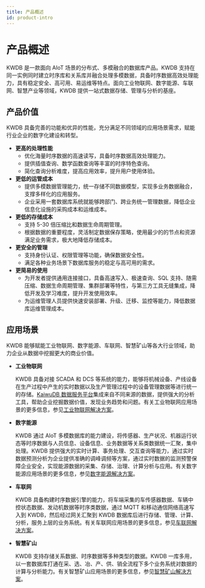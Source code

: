 ```yaml
---
title: 产品概述
id: product-intro
---
```


# 产品概述

KWDB 是一款面向 AIoT 场景的分布式、多模融合的数据库产品。KWDB 支持在同一实例同时建立时序库和关系库并融合处理多模数据，具备时序数据高效处理能力，具有稳定安全、高可用、易运维等特点。面向工业物联网、数字能源、车联网、智慧产业等领域，KWDB 提供一站式数据存储、管理与分析的基座。

## 产品价值

KWDB 具备完善的功能和优异的性能，充分满足不同领域的应用场景需求，赋能行业企业的数字化建设和转型。

- **更高的处理性能**
  - 优化海量时序数据的高速读写，具备时序数据高效处理能力。
  - 提供插值查询、数学函数查询等丰富的时序特色查询。
  - 简化查询分析难度，提高应用效率，提升用户使用体验。
- **更低的运管成本**
  - 提供多模数据管理能力，统一存储不同数据模型，实现多业务数据融合，支撑多样化的应用服务。
  - 企业采用一套数据库系统就能够跨部门、跨业务统一管理数据，降低企业信息化设施的采购成本和运维成本。
- **更低的存储成本**
  - 支持 5-30 倍压缩比和数据生命周期管理。
  - 根据数据的重要程度，灵活制定数据保存策略，使用最少的的节点和资源满足业务需求，极大地降低存储成本。
- **更安全的管理**
  - 支持身份认证、权限管理等功能，确保数据安全性。
  - 满足各种业务场景下数据库服务的稳定与高可用的需求。
- **更简易的使用**
   - 为开发者提供通用连接接口，具备高速写入、极速查询、SQL 支持、随需压缩、数据生命周期管理、集群部署等特性，与第三方工具无缝集成，降低开发及学习难度，提升开发使用效率。
   - 为运维管理人员提供快速安装部署、升级、迁移、监控等能力，降低数据库运维管理成本。

## 应用场景

KWDB 能够赋能工业物联网、数字能源、车联网、智慧矿山等各大行业领域，助力企业从数据中挖掘更大的商业价值。

- **工业物联网**

    KWDB 具备对接 SCADA 和 DCS 等系统的能力，能够将机械设备、产线设备在生产过程中产生的实时数据以及生产管理过程中的设备管理数据等进行统一的存储。[KaiwuDB 数据服务平台](https://kaiwudb.com/kdp/)集成来自不同来源的数据，提供强大的分析工具，帮助企业挖掘数据价值，发现业务趋势和问题。有关工业物联网应用场景的更多信息，参见[工业物联网解决方案](https://kaiwudb.com/IoT/)。

- **数字能源**

    KWDB 通过 AIoT 多模数据库的能力建设，将传感器、生产状况、机器运行状态等时序数据与人员信息、设备信息、业务数据等关系类数据统一汇聚，集中处理。KWDB 提供强大的实时计算、事务处理、交互查询等能力，通过实时数据预测分析为企业提供准确的调峰调频等方案，通过实时数据的监测预警保障企业安全，实现能源数据的采集、存储、治理、计算分析与应用。有关数字能源应用场景的更多信息，参见[数字能源解决方案](https://kaiwudb.com/energy/)。

- **车联网**

    KWDB 具备构建时序数据引擎的能力，将车端采集的车传感器数据、车辆中控状态数据、发动机数据等时序类数据，通过 MQTT 和移动通信网络高速写入到 KWDB，然后经过网关汇聚到 KWDB 数据库后进行存储、管理、计算、分析，服务上层的业务系统。有关车联网应用场景的更多信息，参见[车联网解决方案](https://kaiwudb.com/vehicles/)。

- **智慧矿山**

    KWDB 支持存储关系数据、时序数据等多种类型的数据。KWDB 一库多用，以一套数据库打通在采、选、冶、产、供、销全流程下多个业务系统对数据的计算与分析能力。有关智慧矿山应用场景的更多信息，参见[智慧矿山解决方案](https://kaiwudb.com/smart/)。
